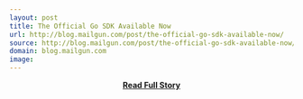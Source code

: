 ```yaml
---
layout: post
title: The Official Go SDK Available Now
url: http://blog.mailgun.com/post/the-official-go-sdk-available-now/
source: http://blog.mailgun.com/post/the-official-go-sdk-available-now/
domain: blog.mailgun.com
image: 
---
```


<p></p>
<center><p><a href="http://blog.mailgun.com/post/the-official-go-sdk-available-now/" style='padding:25px; font-sze:18px; font-weight: bold;'>Read Full Story</a></p></center>
